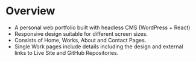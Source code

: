 <h1>Overview</h1>
<ul>
  <li>A personal web portfolio built with headless CMS (WordPress + React)</li>
  <li>Responsive design suitable for different screen sizes.</li>
  <li>Consists of Home, Works, About and Contact Pages.</li>
  <li>Single Work pages include details including the design and external links to Live Site and GitHub Repositories.</li>
</ul>
